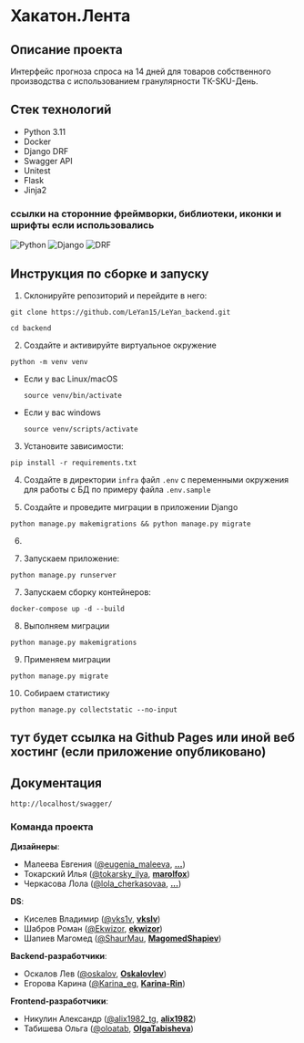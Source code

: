 # Хакатон.Лента

## Описание проекта
Интерфейс прогноза спроса на 14 дней для товаров собственного производства с использованием гранулярности ТК-SKU-День.

## Стек технологий

- Python 3.11
- Docker
- Django DRF
- Swagger API
- Unitest
- Flask
- Jinja2

### ссылки на сторонние фреймворки, библиотеки, иконки и шрифты если использовались
![Python](https://img.shields.io/badge/Python-3.11-blue) ![Django](https://img.shields.io/badge/Django-3.2-green) ![DRF](https://img.shields.io/badge/DRF-3.12-orange)

## Инструкция по сборке и запуску
1. Склонируйте репозиторий и перейдите в него:
```
git clone https://github.com/LeYan15/LeYan_backend.git
```
```
cd backend
```
2. Создайте и активируйте виртуальное окружение
```
python -m venv venv
```

* Если у вас Linux/macOS
    ```
    source venv/bin/activate
    ```

* Если у вас windows
    ```
    source venv/scripts/activate
    ```

3. Установите зависимости:
```
pip install -r requirements.txt
```

4. Создайте в директории `infra` файл `.env` с переменными окружения для работы
с БД по примеру файла `.env.sample`

5. Создайте и проведите миграции в приложении Django
```
python manage.py makemigrations && python manage.py migrate
```

6.


7. Запускаем приложение:
```
python manage.py runserver
```


7. Запускаем сборку контейнеров:
```
docker-compose up -d --build
```
8. Выполняем миграции
```
python manage.py makemigrations
```
9. Применяем миграции
```
python manage.py migrate
```
10. Собираем статистику
```
python manage.py collectstatic --no-input
```




## тут будет ссылка на Github Pages или иной веб хостинг (если приложение опубликовано)


## Документация
```
http://localhost/swagger/
```


### Команда проекта

**Дизайнеры**:
- Малеева Евгения ([@eugenia_maleeva](https://t.me/eugenia_maleeva), **[...](https://github.com/...)**)
- Токарский Илья ([@tokarsky_ilya](https://t.me/tokarsky_ilya), **[marolfox](https://github.com/marolfox)**)
- Черкасова Лола ([@lola_cherkasovaa](https://t.me/lola_cherkasovaa), **[...](https://github.com/...)**)

**DS**:
- Киселев Владимир ([@vks1v](https://t.me/vks1v), **[vkslv](https://github.com/vkslv)**)
- Шабров Роман ([@Ekwizor](https://t.me/Ekwizor), **[ekwizor](https://github.com/ekwizor)**)
- Шапиев Магомед ([@ShaurMau](https://t.me/ShaurMau), **[MagomedShapiev](https://github.com/MagomedShapiev)**)

**Backend-разработчики**:
- Оскалов Лев ([@oskalov](https://t.me/oskalov), **[Oskalovlev](https://github.com/Oskalovlev)**)
- Егорова Карина ([@Karina_eg](https://t.me/Karina_eg), **[Karina-Rin](https://github.com/Karina-Rin)**)

**Frontend-разработчики**:
- Никулин Александр ([@alix1982_tg](https://t.me/alix1982_tg), **[alix1982](https://github.com/https://github.com/alix1982)**)
- Табишева Ольга ([@oloatab](https://t.me/oloatab), **[OlgaTabisheva](https://github.com/OlgaTabisheva)**)
